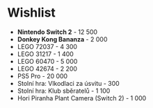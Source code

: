 # Wishlist

* **Nintendo Switch 2** - 12 500
* **Donkey Kong Bananza** - 2 000
* LEGO 72037 - 4 300
* LEGO 31217 - 1 400
* LEGO 60470 - 5 000
* LEGO 42674 - 2 200
* PS5 Pro - 20 000
* Stolní hra: Vlkodlaci za úsvitu - 300
* Stolní hra: Klub sběratelů - 1 100
* Hori Piranha Plant Camera (Switch 2) - 1 000